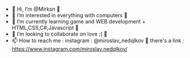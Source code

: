 - 👋 Hi, I’m @Mirksn 😤
- 👀 I’m interested in everything with computers 🤑
- 🌱 I’m currently learning game and WEB development + HTML,CSS,C#,Javascript 🥴
- 💞️ I’m looking to collaborate on love ;( 🤠
- 📫 How to reach me : instagram : @miroslav_nedqlkov 🥵 there's a link : https://www.instagram.com/miroslav.nedqlkov/ 

<!---
Mirksn/Mirksn is a ✨ special ✨ repository because its `README.md` (this file) appears on your GitHub profile.
You can click the Preview link to take a look at your changes.
--->
